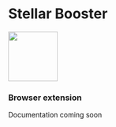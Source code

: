 # Stellar Booster
<img src="https://avatars1.githubusercontent.com/u/38986882?s=200&v=4" height="100">

### Browser extension

Documentation coming soon
